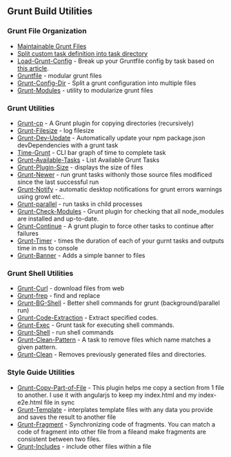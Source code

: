 ## Grunt Build Utilities

### Grunt File Organization

  * [Maintainable Grunt Files](http://www.thomasboyt.com/2013/09/01/maintainable-grunt.html)
  * [Split custom task definition into task directory](https://presentboldly.com/theprivileges/development-workflow-with-gruntjs/21)
  * [Load-Grunt-Config](https://github.com/firstandthird/load-grunt-config) - Break up your Gruntfile config by task based on [this article](http://www.thomasboyt.com/2013/09/01/maintainable-grunt.html).
  * [Gruntfile](https://npmjs.org/package/gruntfile) - modular grunt files
  * [Grunt-Config-Dir](https://npmjs.org/package/grunt-config-dir) - Split a grunt configuration into multiple files
  * [Grunt-Modules](https://npmjs.org/package/grunt-modules) - utility to modularize grunt files


### Grunt Utilities

  * [Grunt-cp](https://npmjs.org/package/grunt-cp) - A Grunt plugin for copying directories (recursively)
  * [Grunt-Filesize](https://npmjs.org/package/grunt-filesize) - log filesize
  * [Grunt-Dev-Update](https://github.com/pgilad/grunt-dev-update) - Automatically update your npm package.json devDependencies with a grunt task
  * [Time-Grunt](https://github.com/sindresorhus/time-grunt) - CLI bar graph of time to complete task
  * [Grunt-Available-Tasks](https://github.com/ben-eb/grunt-available-tasks) - List Available Grunt Tasks
  * [Grunt-Plugin-Size](https://npmjs.org/package/grunt-plugin-size) - displays the size of files
  * [Grunt-Newer](https://npmjs.org/package/grunt-newer) - run grunt tasks withonly those source files modificed since the last successful run
  * [Grunt-Notify](https://npmjs.org/package/grunt-notify) - automatic desktop notifications for grunt errors warnings using growl etc..
  * [Grunt-parallel](https://npmjs.org/package/grunt-parallel) - run tasks in child processes
  * [Grunt-Check-Modules](https://npmjs.org/package/grunt-check-modules) - Grunt plugin for checking that all node_modules are installed and up-to-date.
  * [Grunt-Continue](https://npmjs.org/package/grunt-continue) - A grunt plugin to force other tasks to continue after failures
  * [Grunt-Timer](https://npmjs.org/package/grunt-timer) - times the duration of each of your gurnt tasks and outputs time in ms to console
  * [Grunt-Banner](https://npmjs.org/package/grunt-banner) - Adds a simple banner to files


### Grunt Shell Utilities

  * [Grunt-Curl](https://github.com/twolfson/grunt-curl) - download files from web
  * [Grunt-frep](https://github.com/jonschlinkert/grunt-frep) - find and replace
  * [Grunt-BG-Shell](https://npmjs.org/package/grunt-bg-shell) - Better shell commands for grunt (background/parallel run)
  * [Grunt-Code-Extraction](https://npmjs.org/package/grunt-code-extraction) - Extract specified codes.
  * [Grunt-Exec](https://npmjs.org/package/grunt-exec) - Grunt task for executing shell commands.
  * [Grunt-Shell](https://npmjs.org/package/grunt-shell) - run shell commands
  * [Grunt-Clean-Pattern](https://npmjs.org/package/clean-pattern) - A task to remove files which name matches a given pattern.
  * [Grunt-Clean](https://npmjs.org/package/grunt-clean) - Removes previously generated files and directories.


### Style Guide Utilities

  * [Grunt-Copy-Part-of-File](https://npmjs.org/package/grunt-copy-part-of-file) - This plugin helps me copy a section from 1 file to another. I use it with angularjs to keep my index.html and my index-e2e.html file in sync
  * [Grunt-Template](https://npmjs.org/package/grunt-template) - interplates template files with any data you provide and saves the result to another file
  * [Grunt-Fragment](https://npmjs.org/package/grunt-fragment) - Synchronizing code of fragments. You can match a code of fragment into other file from a fileand make fragments are consistent between two files.
  * [Grunt-Includes](https://npmjs.org/package/grunt-includes) - include other files within a file


